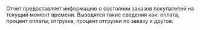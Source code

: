 ﻿Отчет предоставляет информацию о состоянии заказов покупателей на текущий момент времени. Выводятся такие сведения как: оплата, процент оплаты, отгрузка, процент отгрузки по заказу и другое.

